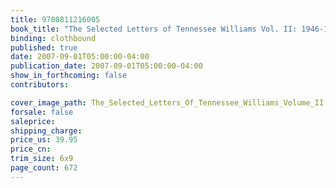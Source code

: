 ```yaml
---
title: 9780811216005
book_title: "The Selected Letters of Tennessee Williams Vol. II: 1946-1957"
binding: clothbound
published: true
date: 2007-09-01T05:00:00-04:00
publication_date: 2007-09-01T05:00:00-04:00
show_in_forthcoming: false
contributors:

cover_image_path: The_Selected_Letters_Of_Tennessee_Williams_Volume_II.jpg
forsale: false
saleprice:
shipping_charge:
price_us: 39.95
price_cn:
trim_size: 6x9
page_count: 672
---
```


